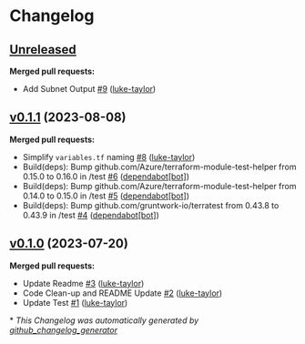 # Changelog

## [Unreleased](https://github.com/Azure/terraform-azurerm-vnet-gateway/tree/HEAD)

**Merged pull requests:**

- Add Subnet Output [\#9](https://github.com/Azure/terraform-azurerm-vnet-gateway/pull/9) ([luke-taylor](https://github.com/luke-taylor))

## [v0.1.1](https://github.com/Azure/terraform-azurerm-vnet-gateway/tree/v0.1.1) (2023-08-08)

**Merged pull requests:**

- Simplify `variables.tf` naming [\#8](https://github.com/Azure/terraform-azurerm-vnet-gateway/pull/8) ([luke-taylor](https://github.com/luke-taylor))
- Build\(deps\): Bump github.com/Azure/terraform-module-test-helper from 0.15.0 to 0.16.0 in /test [\#6](https://github.com/Azure/terraform-azurerm-vnet-gateway/pull/6) ([dependabot[bot]](https://github.com/apps/dependabot))
- Build\(deps\): Bump github.com/Azure/terraform-module-test-helper from 0.14.0 to 0.15.0 in /test [\#5](https://github.com/Azure/terraform-azurerm-vnet-gateway/pull/5) ([dependabot[bot]](https://github.com/apps/dependabot))
- Build\(deps\): Bump github.com/gruntwork-io/terratest from 0.43.8 to 0.43.9 in /test [\#4](https://github.com/Azure/terraform-azurerm-vnet-gateway/pull/4) ([dependabot[bot]](https://github.com/apps/dependabot))

## [v0.1.0](https://github.com/Azure/terraform-azurerm-vnet-gateway/tree/v0.1.0) (2023-07-20)

**Merged pull requests:**

- Update Readme [\#3](https://github.com/Azure/terraform-azurerm-vnet-gateway/pull/3) ([luke-taylor](https://github.com/luke-taylor))
- Code Clean-up and README Update [\#2](https://github.com/Azure/terraform-azurerm-vnet-gateway/pull/2) ([luke-taylor](https://github.com/luke-taylor))
- Update Test  [\#1](https://github.com/Azure/terraform-azurerm-vnet-gateway/pull/1) ([luke-taylor](https://github.com/luke-taylor))



\* *This Changelog was automatically generated by [github_changelog_generator](https://github.com/github-changelog-generator/github-changelog-generator)*
